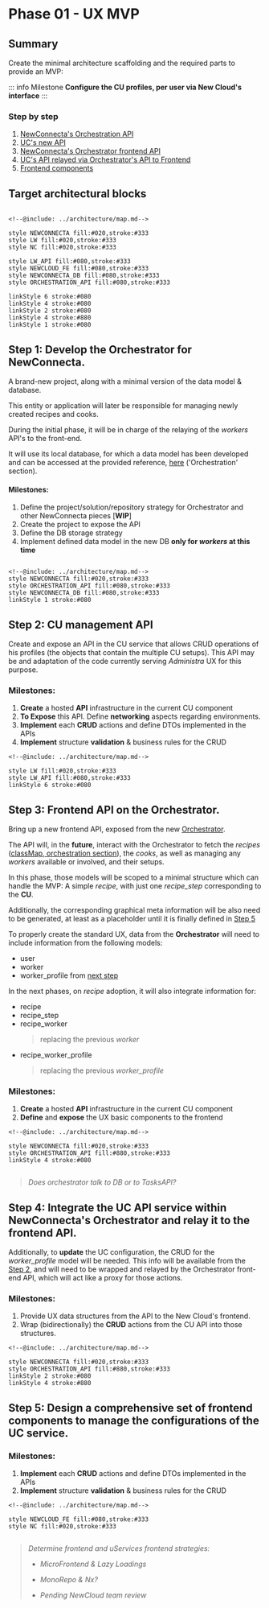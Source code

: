 # Phase 01 - UX MVP

## Summary

Create the minimal architecture scaffolding and the required parts to provide an MVP:

::: info Milestone
**Configure the CU profiles, per user via New Cloud's interface**
:::

### Step by step

1. [NewConnecta's Orchestration API](#step-1-develop-the-orchestrator-for-newconnecta)
2. [UC's new API](#step-2-cu-management-api)
3. [NewConnecta's Orchestrator frontend API](#step-3-frontend-api-on-the-orchestrator)
4. [UC's API relayed via Orchestrator's API to Frontend](#step-4-integrate-the-uc-api-service-within-newconnectas-orchestrator-and-relay-it-to-the-frontend-api)
5. [Frontend components](#step-5-design-a-comprehensive-set-of-frontend-components-to-manage-the-configurations-of-the-uc-service)

## Target architectural blocks

```mermaid

<!--@include: ../architecture/map.md-->

style NEWCONNECTA fill:#020,stroke:#333
style LW fill:#020,stroke:#333
style NC fill:#020,stroke:#333

style LW_API fill:#080,stroke:#333
style NEWCLOUD_FE fill:#080,stroke:#333
style NEWCONNECTA_DB fill:#080,stroke:#333
style ORCHESTRATION_API fill:#080,stroke:#333

linkStyle 6 stroke:#080
linkStyle 4 stroke:#080
linkStyle 2 stroke:#080
linkStyle 4 stroke:#880
linkStyle 1 stroke:#080

```

## Step 1: Develop the Orchestrator for NewConnecta.

A brand-new project, along with a minimal version of the data model & database.

This entity or application will later be responsible for managing newly created recipes and cooks.

During the initial phase, it will be in charge of the relaying of the _workers_ API's to the front-end.

It will use its local database, for which a data model has been developed and can be accessed at the provided reference, [here](../classmap.md) ('Orchestration' section).

#### Milestones:

1. Define the project/solution/repository strategy for Orchestrator and other NewConnecta pieces [**WIP**]
2. Create the project to expose the API
3. Define the DB storage strategy
4. Implement defined data model in the new DB **only for _workers_ at this time**

```mermaid

<!--@include: ../architecture/map.md-->
style NEWCONNECTA fill:#020,stroke:#333
style ORCHESTRATION_API fill:#080,stroke:#333
style NEWCONNECTA_DB fill:#080,stroke:#333
linkStyle 1 stroke:#080
```

## Step 2: CU management API

Create and expose an API in the CU service that allows CRUD operations of his profiles (the objects that contain the multiple CU setups). This API may be and adaptation of the code currently serving _Administra_ UX for this purpose.

### Milestones:

1. **Create** a hosted **API** infrastructure in the current CU component
2. **To Expose** this API. Define **networking** aspects regarding environments.
3. **Implement** each **CRUD** actions and define DTOs implemented in the APIs
4. **Implement** structure **validation** & business rules for the CRUD

```mermaid
<!--@include: ../architecture/map.md-->

style LW fill:#020,stroke:#333
style LW_API fill:#080,stroke:#333
linkStyle 6 stroke:#080

```

## Step 3: Frontend API on the Orchestrator.

Bring up a new frontend API, exposed from the new [Orchestrator](../architecture/parts/orchestrator.md).

The API will, in the **future**, interact with the Orchestrator to fetch the _recipes_ ([classMap, orchestration section](../classmap.md)), the _cooks_, as well as managing any _workers_ available or involved, and their setups.

In this phase, those models will be scoped to a minimal structure which can handle the MVP: A simple _recipe_, with just one _recipe_step_ corresponding to the **CU**.

Additionally, the corresponding graphical meta information will be also need to be generated, at least as a placeholder until it is finally defined in [Step 5](#step-5-design-a-comprehensive-set-of-frontend-components-to-manage-the-configurations-of-the-uc-service)

To properly create the standard UX, data from the **Orchestrator** will need to include information from the following models:

- user
- worker
- worker_profile from [next step](#step-4-integrate-the-uc-api-service-within-newconnectas-orchestrator-and-relay-it-to-the-frontend-api)

In the next phases, on _recipe_ adoption, it will also integrate information for:

- recipe
- recipe_step
- recipe_worker
  > replacing the previous _worker_
- recipe_worker_profile
  > replacing the previous _worker_profile_

### Milestones:

1. **Create** a hosted **API** infrastructure in the current CU component
2. **Define** and **expose** the UX basic components to the frontend

```mermaid
<!--@include: ../architecture/map.md-->

style NEWCONNECTA fill:#020,stroke:#333
style ORCHESTRATION_API fill:#880,stroke:#333
linkStyle 4 stroke:#080


```

> _Does orchestrator talk to DB or to TasksAPI?_

## Step 4: Integrate the UC API service within NewConnecta's Orchestrator and relay it to the frontend API.

Additionally, to **update** the UC configuration, the CRUD for the _worker_profile_ model will be needed. This info will be available from the [Step 2](#step-2-cu-management-api), and will need to be wrapped and relayed by the Orchestrator front-end API, which will act like a proxy for those actions.

### Milestones:

1. Provide UX data structures from the API to the New Cloud's frontend.
2. Wrap (bidirectionally) the **CRUD** actions from the CU API into those structures.

```mermaid
<!--@include: ../architecture/map.md-->

style NEWCONNECTA fill:#020,stroke:#333
style ORCHESTRATION_API fill:#880,stroke:#333
linkStyle 2 stroke:#080
linkStyle 4 stroke:#880

```

## Step 5: Design a comprehensive set of frontend components to manage the configurations of the UC service.

### Milestones:

1. **Implement** each **CRUD** actions and define DTOs implemented in the APIs
2. **Implement** structure **validation** & business rules for the CRUD

```mermaid
<!--@include: ../architecture/map.md-->

style NEWCLOUD_FE fill:#080,stroke:#333
style NC fill:#020,stroke:#333


```

> _Determine frontend and uServices frontend strategies:_
>
> - _MicroFrontend & Lazy Loadings_
>
> - _MonoRepo & Nx?_
>
> - _Pending NewCloud team review_
